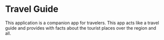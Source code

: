 # Travel Guide 

This application is a companion app for travelers. This app acts like a travel guide and provides with facts about the tourist places over the region and all. 
